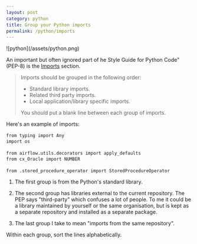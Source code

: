 ```yaml
---
layout: post
category: python
title: Group your Python imports
permalink: /python/imports
---
```

<div class="wide-logos" markdown="1">
![python](/assets/python.png)
</div>

An important but often ignored part of he Style Guide for Python Code" (PEP-8)
is the [Imports](https://www.python.org/dev/peps/pep-0008/#imports) section.

> Imports should be grouped in the following order:
>
> - Standard library imports.
> - Related third party imports.
> - Local application/library specific imports.
>
> You should put a blank line between each group of imports.

Here's an example of imports:

```
from typing import Any
import os

from airflow.utils.decorators import apply_defaults
from cx_Oracle import NUMBER

from .stored_procedure_operator import StoredProcedureOperator
```

1. The first group is from the Python's standard library.

2. The second group has libraries external to the current repository. The PEP
   says "third-party" which confuses a lot of people. To me it could be a
   library maintained by yourself or the same organisation, but is kept as a
   separate repository and installed as a separate package.

3. The last group I take to mean "imports from the same repository".

Within each group, sort the lines alphabetically.
